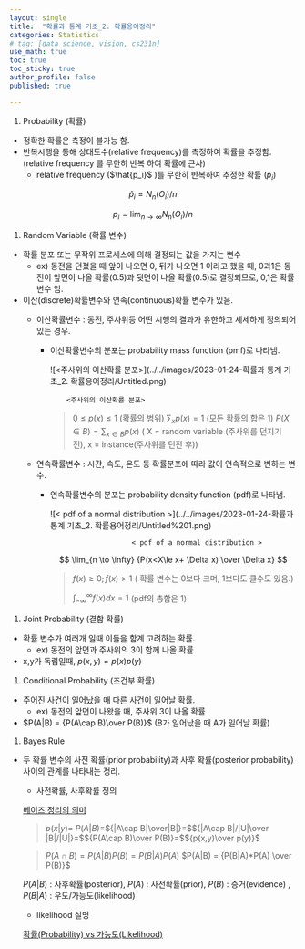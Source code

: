 ```yaml
---
layout: single
title:  "확률과 통계 기초_2. 확률용어정리"
categories: Statistics
# tag: [data science, vision, cs231n]
use_math: true
toc: true
toc_sticky: true
author_profile: false
published: true

---
```



1. Probability (확률)
- 정확한 확률은 측정이 불가능 함.
- 반복시행을 통해 상대도수(relative frequency)를 측정하여 확률을 추정함.
(relative frequency 를 무한히 반복 하여 확률에 근사)
    - relative frequency ($\hat{p_i}$ )를 무한히 반복하여 추정한 확률 ($p_i$)

$$
\hat{p}_i = N_n(O_i)/n
$$

$$
p_i = \lim_{n \to \infty}N_n(O_i)/n
$$

1. Random Variable (확률 변수)
- 확률 분포 또는 무작위 프로세스에 의해 결정되는 값을 가지는 변수
    - ex) 동전을 던졌을 때 앞이 나오면 0, 뒤가 나오면 1 이라고 했을 때, 0과1은 동전이 앞면이 나올 확률(0.5)과 뒷면이 나올 확률(0.5)로 결정되므로, 0,1은 확률 변수 임.
- 이산(discrete)확률변수와 연속(continuous)확률 변수가 있음.
    - 이산확률변수 : 동전, 주사위등 어떤 시행의 결과가 유한하고 세세하게 정의되어 있는 경우.
        - 이산확률변수의 분포는 probability mass function (pmf)로 나타냄.
            
            ![<주사위의 이산확률 분포>](../../images/2023-01-24-확률과 통계 기초_2. 확률용어정리/Untitled.png)
            
                  <주사위의 이산확률 분포>
            
            > $0 \le p(x) \le1$ (확률의 범위)
            $\sum_{x}p(x) = 1$  (모든 확률의 합은 1)
            $P(X \in B) = \sum_{x\in B}{p(x)}$ 
            ( X = random variable (주사위를 던지기 전), x = instance(주사위를 던진 후))
            > 
    
    - 연속확률변수 : 시간, 속도, 온도 등 확률분포에 따라 값이 연속적으로 변하는 변수.
        - 연속확률변수의 분포는 probability density function (pdf)로 나타냄.
            
            ![< pdf of a normal distribution >](../../images/2023-01-24-확률과 통계 기초_2. 확률용어정리/Untitled%201.png)
            
                                  < pdf of a normal distribution >
            
            $$
            \lim_{n \to \infty} {P(x<X\le x+ \Delta x) \over \Delta x}
            $$
            
            > $f(x) \ge 0 ; f(x) >1$  ( 확률 변수는 0보다 크며, 1보다도 클수도 있음.)
            > 
            > 
            > $\int_{-\infty}^{\infty} f(x)dx = 1$ (pdf의 총합은 1)
            > 
            
1. Joint Probability (결합 확률)
- 확률 변수가 여러개 일때 이들을 함계 고려하는 확률.
    - ex) 동전의 앞면과 주사위의 3이 함께 나올 확률
- x,y가 독립일때, $p(x,y) = p(x)p(y)$

1. Conditional Probability (조건부 확률)
- 주어진 사건이 일어났을 때 다른 사건이 일어날 확률.
    - ex) 동전의 앞면이 나왔을 때, 주사위 3이 나올 확률
- $P(A|B) = {P(A\cap B)\over P(B)}$ (B가 일어났을 때 A가 일어날 확률)

1. Bayes Rule
- 두 확률 변수의 사전 확률(prior probability)과 사후 확률(posterior probability) 사이의 관계를 나타내는 정리.
    - 사전확률, 사후확률 정의
    
    [베이즈 정리의 의미](https://angeloyeo.github.io/2020/01/09/Bayes_rule.html)
    

    > $p(x|y) =$ $P(A|B)=$${|A\cap B|\over|B|}=$${|A\cap B|/|U|\over |B|/|U|}=$${P(A\cap B)\over P(B)}=$${p(x,y)\over p(y)}$

    > $P(A\cap B) = P(A|B)P(B) = P(B|A)P(A)$
    > $P(A|B) = {P(B|A)*P(A) \over P(B)}$
    
    $P(A|B)$  : 사후확률(posterior), $P(A)$ : 사전확률(prior), $P(B)$ : 증거(evidence) , $P(B|A)$ : 우도/가능도(likelihood)
    
    - likelihood 설명
    
    [확률(Probability) vs 가능도(Likelihood)](https://jinseob2kim.github.io/probability_likelihood.html)